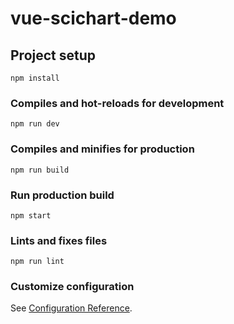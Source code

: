 # vue-scichart-demo

## Project setup
```
npm install
```

### Compiles and hot-reloads for development
```
npm run dev
```

### Compiles and minifies for production
```
npm run build
```

### Run production build
```
npm start
```

### Lints and fixes files
```
npm run lint
```

### Customize configuration
See [Configuration Reference](https://cli.vuejs.org/config/).
